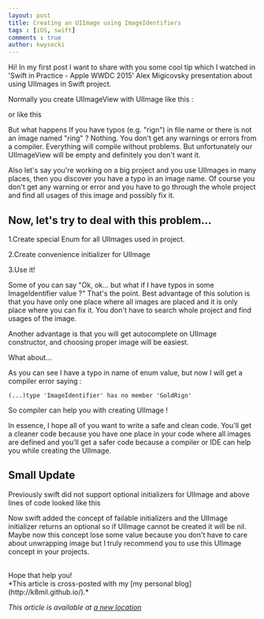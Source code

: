 ```yaml
---
layout: post
title: Creating an UIImage using ImageIdentifiers 
tags : [iOS, swift]
comments : true
author: kwysocki
---
```


Hi! In my first post I want to share with you some cool tip which I watched in 'Swift in Practice - Apple WWDC 2015' Alex Migicovsky presentation about using UIImages in Swift project. 

Normally you create UIImageView with UIImage like this : 

<script src="https://gist.github.com/k8mil/6d28046f02802b811780668680f84a80.js"></script>

or like this 

<script src="https://gist.github.com/k8mil/5750d3c2a9a272b2d7c32baaffb3470b.js"></script>

But what happens If you have typos (e.g. "rign") in file name or there is not an image named "ring" ?
Nothing. You don't get any warnings or errors from a compiler. Everything will compile without problems. But unfortunately our UIImageView will be empty and definitely you don't want it.

Also let's say you're working on a big project and you use UIImages in many places, then you discover you have a typo in an image name. Of course you don't get any warning or error and you have to go through the whole project and find all usages of this image and possibly fix it.  

Now, let's try to deal with this problem...
---

1.Create special Enum for all UIImages used in project. 

<script src="https://gist.github.com/k8mil/5854408e1f50790deb8cc720b0b64720.js"></script>

2.Create convenience initializer for UIImage

<script src="https://gist.github.com/k8mil/f09177294695cfc9e9fd3facc857157e.js"></script>

3.Use it!
		
<script src="https://gist.github.com/k8mil/da1c87cede7eba3f11ec7afc7d8523a9.js"></script>

Some of you can say "Ok, ok... but what if I have typos in some ImageIdentifier value ?" That's the point. Best advantage of this solution is that you have only one place where all images are placed and it is only place where you can fix it. You don't have to search whole project and find usages of the image.

Another advantage is that you will get autocomplete on UIImage constructor, and choosing proper image will be easiest. 

What about...

<script src="https://gist.github.com/k8mil/869d0e15ae8e730a054d8a04735c4f9e.js"></script>

As you can see I have a typo in name of enum value, but now I will get a compiler error saying : 

`(...)type 'ImageIdentifier' has no member 'GoldRign'`

So compiler can help you with creating UIImage !

In essence, I hope all of you want to write a safe and clean code. You'll get a cleaner code because you have one place in your code where all images are defined and you’ll get a safer code because a compiler or IDE can help you while creating the UIImage.


Small Update
---
Previously swift did not support optional initializers for UIImage and above lines of code looked like this

<script src="https://gist.github.com/k8mil/e88cbeabd058cb618d7d6df1e19a05ad.js"></script>

Now swift added the concept of failable initializers and the UIImage initializer returns an optional so if UIImage cannot be created it will be nil. 
Maybe now this concept lose some value because you don't have to care about unwrapping image but I truly recommend you to use this UIImage concept in your projects.

<br>
Hope that help you!
<br>
*This article is cross-posted with my [my personal blog](http://k8mil.github.io/).*

*This article is available at [a new location](https://brightinventions.pl/blog/UIImageConcept)*
